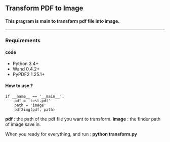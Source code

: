 ## **Transform PDF to Image**

#### This pragram is main to transform pdf file into image.
-------------
### **Requirements**
#### **code**

 - Python 3.4+
 - Wand 0.4.2+
 - PyPDF2 1.25.1+

#### **How to use ?**
```
if __name__ == '__main__':
    pdf = 'test.pdf'
    path = 'image'   
    pdf2img(pdf, path)

```
**pdf** : the path of the pdf file you want to transform.
**image** : the finder path of image save in.

When you ready for everything, and run : **python transform.py**
